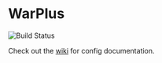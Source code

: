 # WarPlus

![Build Status](https://github.com/james9909/WarPlus/workflows/CI/badge.svg)

Check out the [wiki](https://github.com/james9909/WarPlus/wiki) for config documentation.
